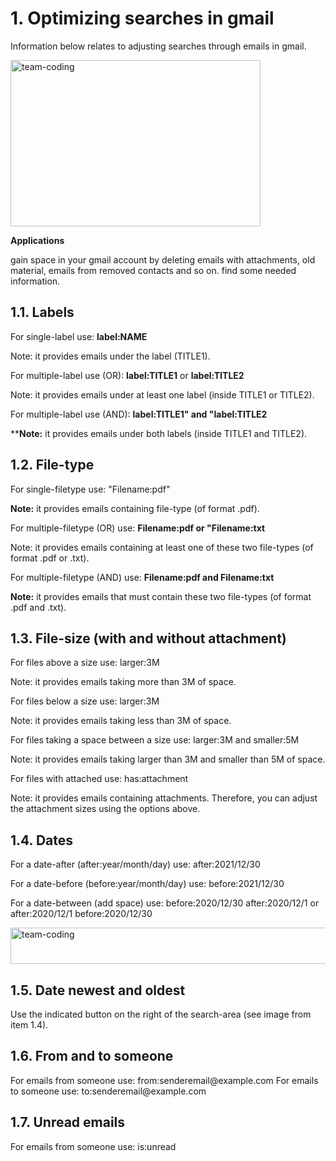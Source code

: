 <h1 align="left">1. Optimizing searches in gmail</h1>

Information below relates to adjusting searches through emails in gmail. 

<img align="center" src="https://upload.wikimedia.org/wikipedia/commons/thumb/8/86/Search-box_gmail_example.jpg/800px-Search-box_gmail_example.jpg" alt="team-coding" height="266" width="400" /></a>

<b>Applications</b>

gain space in your gmail account by deleting emails with attachments, old material, emails from removed contacts and so on. 
find some needed information.

<h2 align="left">1.1. Labels</h2>

For single-label use: <b>label:NAME</b>

Note: it provides emails under the label (TITLE1).

For multiple-label use (OR): <b>label:TITLE1</b> or <b>label:TITLE2</b>

Note: it provides emails under at least one label (inside TITLE1 or TITLE2).

For multiple-label use (AND): <b>label:TITLE1" and "label:TITLE2</b>

**<b>Note:</b> it provides emails under both labels  (inside TITLE1 and TITLE2).

<h2 align="left">1.2. File-type</h2>

For single-filetype use: "Filename:pdf"

<b>Note:</b> it provides emails containing file-type (of format .pdf).

For multiple-filetype (OR) use: <b>Filename:pdf or "Filename:txt</b>

Note: it provides emails containing at least one of these two file-types (of format .pdf or .txt).

For multiple-filetype (AND) use: <b>Filename:pdf and Filename:txt</b>

<b>Note:</b> it provides emails that must contain these two file-types (of format .pdf and .txt).

<h2 align="left">1.3. File-size (with and without attachment)</h2>

For files above a size use: larger:3M

Note: it provides emails taking more than 3M of space.

For files below a size use: larger:3M

Note: it provides emails taking less than 3M of space.

For files taking a space between a size use: larger:3M and smaller:5M

Note: it provides emails taking larger than 3M and smaller than 5M of space.

For files with attached use: has:attachment

Note: it provides emails containing attachments. Therefore, you can adjust the attachment sizes using the options above.

<h2 align="left">1.4. Dates</h2>

For a date-after (after:year/month/day) use: after:2021/12/30

For a date-before (before:year/month/day) use: before:2021/12/30

For a date-between (add space) use: before:2020/12/30 after:2020/12/1 or after:2020/12/1 before:2020/12/30 

<img align="center" src="https://upload.wikimedia.org/wikipedia/commons/thumb/d/dc/Search_emails_between_a_period_in_gmail.jpg/800px-Search_emails_between_a_period_in_gmail.jpg" alt="team-coding" height="58" width="800" /></a>

<h2 align="left">1.5. Date newest and oldest</h2>
Use the indicated button on the right of the search-area (see image from item 1.4).

<h2 align="left">1.6. From and to someone</h2>
For emails from someone use: from:senderemail@example.com
For emails to someone use: to:senderemail@example.com 

<h2 align="left">1.7. Unread emails</h2>
For emails from someone use: is:unread
